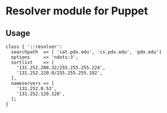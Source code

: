 Resolver module for Puppet
==========================

Usage
-----

```puppet
class { '::resolver':
  searchpath  => [ 'cat.pdx.edu', 'cs.pdx.edu', 'pdx.edu']
  options     => 'ndots:3',
  sortlist    => [
    '131.252.208.32/255.255.255.224',
    '131.252.220.0/255.255.255.192',
  ],
  nameservers => [
    '131.252.0.53',
    '131.252.120.128',
  ];
}
```
